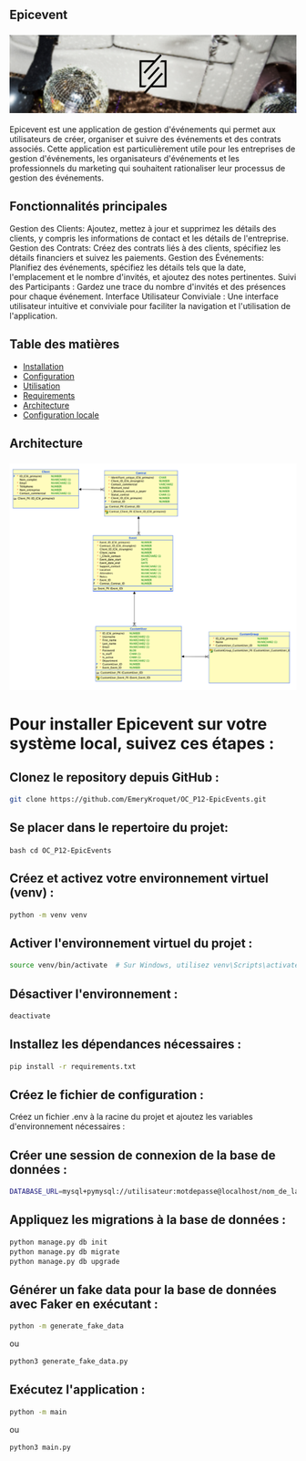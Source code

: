 ## Epicevent

<h3 align="center">
    <img alt="Logo" title="#logo" src="16903799358611_P12-02.png">
    <br>
</h3>

Epicevent est une application de gestion d'événements qui permet aux utilisateurs de créer, organiser et suivre des événements et des contrats associés. Cette application est particulièrement utile pour les entreprises de gestion d'événements, les organisateurs d'événements et les professionnels du marketing qui souhaitent rationaliser leur processus de gestion des événements.

## Fonctionnalités principales

Gestion des Clients: Ajoutez, mettez à jour et supprimez les détails des clients, y compris les informations de contact et les détails de l'entreprise.
Gestion des Contrats: Créez des contrats liés à des clients, spécifiez les détails financiers et suivez les paiements.
Gestion des Événements: Planifiez des événements, spécifiez les détails tels que la date, l'emplacement et le nombre d'invités, et ajoutez des notes pertinentes.
Suivi des Participants : Gardez une trace du nombre d'invités et des présences pour chaque événement.
Interface Utilisateur Conviviale : Une interface utilisateur intuitive et conviviale pour faciliter la navigation et l'utilisation de l'application.

## Table des matières

- [Installation](#obj)
- [Configuration](#competences)
- [Utilisation](#techs)
- [Requirements](#reqs)
- [Architecture](#architecture)
- [Configuration locale](#localconfig)

## Architecture

<h3 align="center">
    <img alt="Logo" title="#logo" src="img.png">
    <br>
</h3>


# Pour installer Epicevent sur votre système local, suivez ces étapes :

## Clonez le repository depuis GitHub :

```bash
git clone https://github.com/EmeryKroquet/OC_P12-EpicEvents.git
```

## Se placer dans le repertoire du projet:
````bash cd OC_P12-EpicEvents````

## Créez et activez votre environnement virtuel (venv) :
```bash
python -m venv venv
```

## Activer l'environnement virtuel du projet :
```bash
source venv/bin/activate  # Sur Windows, utilisez venv\Scripts\activate
```

## Désactiver l'environnement :
```bash
deactivate 
```

## Installez les dépendances nécessaires :
```bash
pip install -r requirements.txt
```

## Créez le fichier de configuration :
Créez un fichier .env à la racine du projet et ajoutez les variables d'environnement nécessaires :

## Créer une session de connexion de la base de données :
```bash
DATABASE_URL=mysql+pymysql://utilisateur:motdepasse@localhost/nom_de_la_base_de_donnees
```

## Appliquez les migrations à la base de données :
```bash
python manage.py db init
python manage.py db migrate
python manage.py db upgrade
```

## Générer un fake data pour la base de données  avec Faker en exécutant :
```bash
python -m generate_fake_data
````
ou 
```bash
python3 generate_fake_data.py
````

## Exécutez l'application :
```bash
python -m main
````
ou
```bash
python3 main.py
````